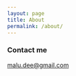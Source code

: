 ```yaml
---
layout: page
title: About
permalink: /about/
---
```


### Contact me

[malu.dee@gmail.com](mailto:email@domain.com)
